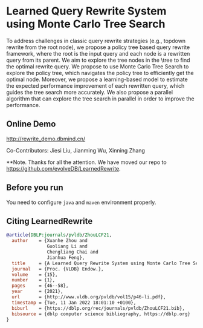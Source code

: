# Learned Query Rewrite System using Monte Carlo Tree Search

To address challenges in classic query rewrite strategies (e.g., topdown rewrite from the root node), we propose a policy tree based  query rewrite framework, where the root is the input query and each node is a rewritten query from its parent. We aim to explore the tree nodes in the \tree to find the optimal rewrite query. We propose to use Monte Carlo Tree Search to explore the policy tree, which navigates the policy tree to efficiently get the optimal node. Moreover, we propose a learning-based model to  estimate the expected performance improvement of each rewritten query, which guides the tree search more accurately.  We also propose a parallel algorithm that can explore the tree search in parallel in order to improve the performance.  


## Online Demo

http://rewrite_demo.dbmind.cn/

Co-Contributors: Jiesi Liu, Jianming Wu, Xinning Zhang

**Note. Thanks for all the attention. We have moved our repo to https://github.com/evolveDB/LearnedRewrite.

## Before you run

You need to configure `java` and `maven` environment properly.


## Citing LearnedRewrite

```bibTex
@article{DBLP:journals/pvldb/ZhouLCF21,
  author    = {Xuanhe Zhou and
               Guoliang Li and
               Chengliang Chai and
               Jianhua Feng},
  title     = {A Learned Query Rewrite System using Monte Carlo Tree Search},
  journal   = {Proc. {VLDB} Endow.},
  volume    = {15},
  number    = {1},
  pages     = {46--58},
  year      = {2021},
  url       = {http://www.vldb.org/pvldb/vol15/p46-li.pdf},
  timestamp = {Tue, 11 Jan 2022 18:01:10 +0100},
  biburl    = {https://dblp.org/rec/journals/pvldb/ZhouLCF21.bib},
  bibsource = {dblp computer science bibliography, https://dblp.org}
}
````


